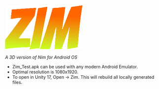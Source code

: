 ![Zim logo](https://github.com/frazentropy/Zim/blob/master/zim.png)

*A 3D version of Nim for Android OS*

*  Zim_Test.apk can be used with any modern Android Emulator.
*  Optimal resolution is 1080x1920.
*  To open in Unity 17, Open -> Zim. This will rebuild all locally generated files.
